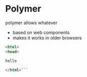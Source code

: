 
# Polymer



polymer allows whatever

* based on web components
* makes it works in older browsers

```html
<html>
<head>

hello

</html>```